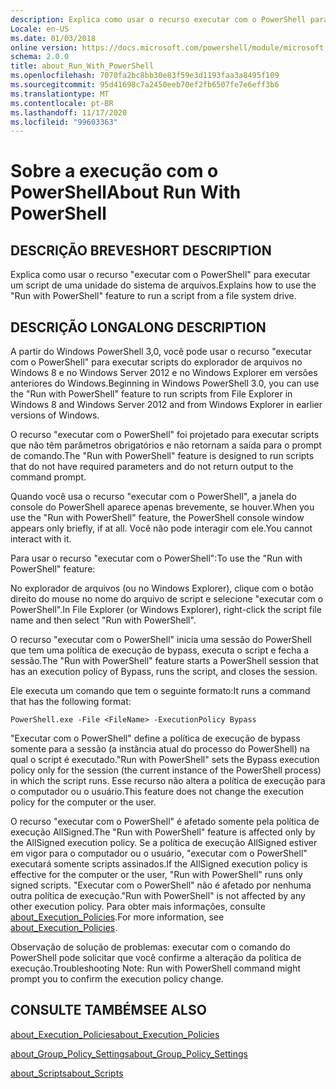 ```yaml
---
description: Explica como usar o recurso executar com o PowerShell para executar um script de uma unidade do sistema de arquivos.
Locale: en-US
ms.date: 01/03/2018
online version: https://docs.microsoft.com/powershell/module/microsoft.powershell.core/about/about_run_with_powershell?view=powershell-7.2&WT.mc_id=ps-gethelp
schema: 2.0.0
title: about_Run_With_PowerShell
ms.openlocfilehash: 7070fa2bc8bb30e83f59e3d1193faa3a8495f109
ms.sourcegitcommit: 95d41698c7a2450eeb70ef2fb6507fe7e6eff3b6
ms.translationtype: MT
ms.contentlocale: pt-BR
ms.lasthandoff: 11/17/2020
ms.locfileid: "99603363"
---
```

# <a name="about-run-with-powershell"></a><span data-ttu-id="ed4be-103">Sobre a execução com o PowerShell</span><span class="sxs-lookup"><span data-stu-id="ed4be-103">About Run With PowerShell</span></span>

## <a name="short-description"></a><span data-ttu-id="ed4be-104">DESCRIÇÃO BREVE</span><span class="sxs-lookup"><span data-stu-id="ed4be-104">SHORT DESCRIPTION</span></span>
<span data-ttu-id="ed4be-105">Explica como usar o recurso "executar com o PowerShell" para executar um script de uma unidade do sistema de arquivos.</span><span class="sxs-lookup"><span data-stu-id="ed4be-105">Explains how to use the "Run with PowerShell" feature to run a script from a file system drive.</span></span>

## <a name="long-description"></a><span data-ttu-id="ed4be-106">DESCRIÇÃO LONGA</span><span class="sxs-lookup"><span data-stu-id="ed4be-106">LONG DESCRIPTION</span></span>

<span data-ttu-id="ed4be-107">A partir do Windows PowerShell 3,0, você pode usar o recurso "executar com o PowerShell" para executar scripts do explorador de arquivos no Windows 8 e no Windows Server 2012 e no Windows Explorer em versões anteriores do Windows.</span><span class="sxs-lookup"><span data-stu-id="ed4be-107">Beginning in Windows PowerShell 3.0, you can use the "Run with PowerShell" feature to run scripts from File Explorer in Windows 8 and Windows Server 2012 and from Windows Explorer in earlier versions of Windows.</span></span>

<span data-ttu-id="ed4be-108">O recurso "executar com o PowerShell" foi projetado para executar scripts que não têm parâmetros obrigatórios e não retornam a saída para o prompt de comando.</span><span class="sxs-lookup"><span data-stu-id="ed4be-108">The "Run with PowerShell" feature is designed to run scripts that do not have required parameters and do not return output to the command prompt.</span></span>

<span data-ttu-id="ed4be-109">Quando você usa o recurso "executar com o PowerShell", a janela do console do PowerShell aparece apenas brevemente, se houver.</span><span class="sxs-lookup"><span data-stu-id="ed4be-109">When you use the "Run with PowerShell" feature, the PowerShell console window appears only briefly, if at all.</span></span> <span data-ttu-id="ed4be-110">Você não pode interagir com ele.</span><span class="sxs-lookup"><span data-stu-id="ed4be-110">You cannot interact with it.</span></span>

<span data-ttu-id="ed4be-111">Para usar o recurso "executar com o PowerShell":</span><span class="sxs-lookup"><span data-stu-id="ed4be-111">To use the "Run with PowerShell" feature:</span></span>

<span data-ttu-id="ed4be-112">No explorador de arquivos (ou no Windows Explorer), clique com o botão direito do mouse no nome do arquivo de script e selecione "executar com o PowerShell".</span><span class="sxs-lookup"><span data-stu-id="ed4be-112">In File Explorer (or Windows Explorer), right-click the script file name and then select "Run with PowerShell".</span></span>

<span data-ttu-id="ed4be-113">O recurso "executar com o PowerShell" inicia uma sessão do PowerShell que tem uma política de execução de bypass, executa o script e fecha a sessão.</span><span class="sxs-lookup"><span data-stu-id="ed4be-113">The "Run with PowerShell" feature starts a PowerShell session that has an execution policy of Bypass, runs the script, and closes the session.</span></span>

<span data-ttu-id="ed4be-114">Ele executa um comando que tem o seguinte formato:</span><span class="sxs-lookup"><span data-stu-id="ed4be-114">It runs a command that has the following format:</span></span>

```
PowerShell.exe -File <FileName> -ExecutionPolicy Bypass
```

<span data-ttu-id="ed4be-115">"Executar com o PowerShell" define a política de execução de bypass somente para a sessão (a instância atual do processo do PowerShell) na qual o script é executado.</span><span class="sxs-lookup"><span data-stu-id="ed4be-115">"Run with PowerShell" sets the Bypass execution policy only for the session (the current instance of the PowerShell process) in which the script runs.</span></span>
<span data-ttu-id="ed4be-116">Esse recurso não altera a política de execução para o computador ou o usuário.</span><span class="sxs-lookup"><span data-stu-id="ed4be-116">This feature does not change the execution policy for the computer or the user.</span></span>

<span data-ttu-id="ed4be-117">O recurso "executar com o PowerShell" é afetado somente pela política de execução AllSigned.</span><span class="sxs-lookup"><span data-stu-id="ed4be-117">The "Run with PowerShell" feature is affected only by the AllSigned execution policy.</span></span> <span data-ttu-id="ed4be-118">Se a política de execução AllSigned estiver em vigor para o computador ou o usuário, "executar com o PowerShell" executará somente scripts assinados.</span><span class="sxs-lookup"><span data-stu-id="ed4be-118">If the AllSigned execution policy is effective for the computer or the user, "Run with PowerShell" runs only signed scripts.</span></span> <span data-ttu-id="ed4be-119">"Executar com o PowerShell" não é afetado por nenhuma outra política de execução.</span><span class="sxs-lookup"><span data-stu-id="ed4be-119">"Run with PowerShell" is not affected by any other execution policy.</span></span> <span data-ttu-id="ed4be-120">Para obter mais informações, consulte [about_Execution_Policies](about_Execution_Policies.md).</span><span class="sxs-lookup"><span data-stu-id="ed4be-120">For more information, see [about_Execution_Policies](about_Execution_Policies.md).</span></span>

<span data-ttu-id="ed4be-121">Observação de solução de problemas: executar com o comando do PowerShell pode solicitar que você confirme a alteração da política de execução.</span><span class="sxs-lookup"><span data-stu-id="ed4be-121">Troubleshooting Note: Run with PowerShell command might prompt you to confirm the execution policy change.</span></span>

## <a name="see-also"></a><span data-ttu-id="ed4be-122">CONSULTE TAMBÉM</span><span class="sxs-lookup"><span data-stu-id="ed4be-122">SEE ALSO</span></span>

[<span data-ttu-id="ed4be-123">about_Execution_Policies</span><span class="sxs-lookup"><span data-stu-id="ed4be-123">about_Execution_Policies</span></span>](about_Execution_Policies.md)

[<span data-ttu-id="ed4be-124">about_Group_Policy_Settings</span><span class="sxs-lookup"><span data-stu-id="ed4be-124">about_Group_Policy_Settings</span></span>](about_Group_Policy_Settings.md)

[<span data-ttu-id="ed4be-125">about_Scripts</span><span class="sxs-lookup"><span data-stu-id="ed4be-125">about_Scripts</span></span>](about_Scripts.md)

